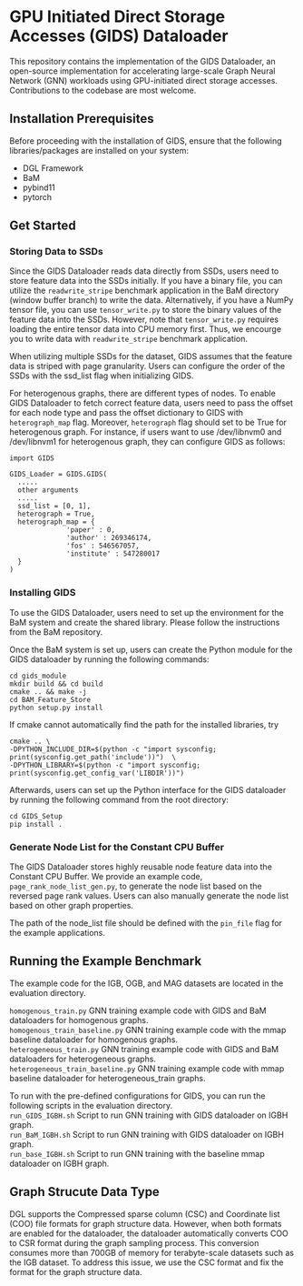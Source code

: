 # GPU Initiated Direct Storage Accesses (GIDS) Dataloader

This repository contains the implementation of the GIDS Dataloader, an open-source implementation for accelerating large-scale Graph Neural Network (GNN) workloads using GPU-initiated direct storage accesses. Contributions to the codebase are most welcome.

## Installation Prerequisites
Before proceeding with the installation of GIDS, ensure that the following libraries/packages are installed on your system:
  - DGL Framework
  - BaM
  - pybind11
  - pytorch


## Get Started

### Storing Data to SSDs
Since the GIDS Dataloader reads data directly from SSDs, users need to store feature data into the SSDs initially. If you have a binary file, you can utilize the `readwrite_stripe` benchmark application in the BaM directory (window buffer branch) to write the data. Alternatively, if you have a NumPy tensor file, you can use `tensor_write.py` to store the binary values of the feature data into the SSDs. However, note that `tensor_write.py` requires loading the entire tensor data into CPU memory first. Thus, we encourge you to write data with `readwrite_stripe` benchmark application.

When utilizing multiple SSDs for the dataset, GIDS assumes that the feature data is striped with page granularity. Users can configure the order of the SSDs with the ssd_list flag when initializing GIDS. 

For heterogenous graphs, there are different types of nodes. To enable GIDS Dataloader to fetch correct feature data, users need to pass the offset for each node type and pass the offset dictionary to GIDS with `heterograph_map` flag. Moreover, `heterograph` flag should set to be True for heterogenous graph. For instance, if users want to use /dev/libnvm0 and /dev/libnvm1 for heterogenous graph, they can configure GIDS as follows:

```
import GIDS

GIDS_Loader = GIDS.GIDS(
  .....
  other arguments
  .....
  ssd_list = [0, 1],
  heterograph = True,
  heterograph_map = {
              'paper' : 0,
              'author' : 269346174,
              'fos' : 546567057,
              'institute' : 547280017
  }
)
```



### Installing GIDS
To use the GIDS Dataloader, users need to set up the environment for the BaM system and create the shared library. Please follow the instructions from the BaM repository.


  

Once the BaM system is set up, users can create the Python module for the GIDS dataloader by running the following commands:

``` 
cd gids_module
mkdir build && cd build
cmake .. && make -j
cd BAM_Feature_Store
python setup.py install
```
If cmake cannot automatically find the path for the installed libraries, try
```
cmake .. \
-DPYTHON_INCLUDE_DIR=$(python -c "import sysconfig; print(sysconfig.get_path('include'))")  \
-DPYTHON_LIBRARY=$(python -c "import sysconfig; print(sysconfig.get_config_var('LIBDIR'))")
```

Afterwards, users can set up the Python interface for the GIDS dataloader by running the following command from the root directory:

```
cd GIDS_Setup
pip install .
```

### Generate Node List for the Constant CPU Buffer 
The GIDS Dataloader stores highly reusable node feature data into the Constant CPU Buffer. We provide an example code, `page_rank_node_list_gen.py`, to generate the node list based on the reversed page rank values. Users can also manually generate the node list based on other graph properties.

The path of the node_list file should be defined with the `pin_file` flag for the example applications.


## Running the Example Benchmark
The example code for the IGB, OGB, and MAG datasets are located in the evaluation directory. 

`homogenous_train.py` GNN training example code with GIDS and BaM dataloaders for homogenous graphs.\
`homogenous_train_baseline.py` GNN training example code with the mmap baseline dataloader for homogenous graphs.\
`heterogeneous_train.py` GNN training example code with GIDS and BaM dataloaders for heterogeneous graphs.\
`heterogeneous_train_baseline.py` GNN training example code with  mmap baseline dataloader for heterogeneous_train graphs.

To run with the pre-defined configurations for GIDS, you can run the following scripts in the evaluation directory.\
`run_GIDS_IGBH.sh` Script to run GNN training with GIDS dataloader on IGBH graph. \
`run_BaM_IGBH.sh` Script to run GNN training with GIDS dataloader on IGBH graph. \
`run_base_IGBH.sh` Script to run GNN training with the baseline mmap dataloader on IGBH graph.


## Graph Strucute Data Type
DGL supports the Compressed sparse column (CSC) and Coordinate list (COO) file formats for graph structure data. However, when both formats are enabled for the dataloader, the dataloader automatically converts COO to CSR format during the graph sampling process. This conversion consumes more than 700GB of memory for terabyte-scale datasets such as the IGB dataset. To address this issue, we use the CSC format and fix the format for the graph structure data.
